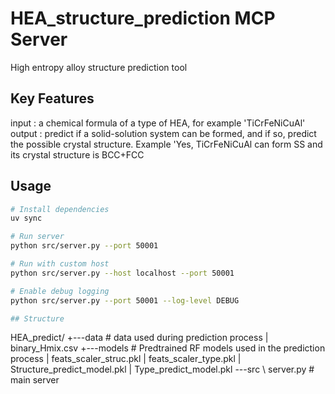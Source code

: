# HEA_structure_prediction MCP Server
High entropy alloy structure prediction tool
## Key Features
input : a chemical formula of a type of HEA, for example 'TiCrFeNiCuAl'
output : predict if a solid-solution system can be formed, and if so, predict the possible crystal structure. Example 'Yes, TiCrFeNiCuAl can form SS and its crystal structure is BCC+FCC

## Usage

```bash
# Install dependencies
uv sync

# Run server
python src/server.py --port 50001

# Run with custom host
python src/server.py --host localhost --port 50001

# Enable debug logging
python src/server.py --port 50001 --log-level DEBUG

## Structure

```
HEA_predict/
+---data   # data used during prediction process
|       binary_Hmix.csv
+---models # Predtrained RF models used in the prediction process
|       feats_scaler_struc.pkl
|       feats_scaler_type.pkl
|       Structure_predict_model.pkl
|       Type_predict_model.pkl
\---src
    \   server.py    # main server
```